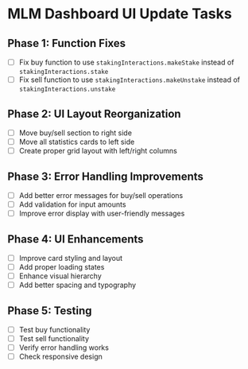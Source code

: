 # MLM Dashboard UI Update Tasks

## Phase 1: Function Fixes
- [ ] Fix buy function to use `stakingInteractions.makeStake` instead of `stakingInteractions.stake`
- [ ] Fix sell function to use `stakingInteractions.makeUnstake` instead of `stakingInteractions.unstake`

## Phase 2: UI Layout Reorganization
- [ ] Move buy/sell section to right side
- [ ] Move all statistics cards to left side
- [ ] Create proper grid layout with left/right columns

## Phase 3: Error Handling Improvements
- [ ] Add better error messages for buy/sell operations
- [ ] Add validation for input amounts
- [ ] Improve error display with user-friendly messages

## Phase 4: UI Enhancements
- [ ] Improve card styling and layout
- [ ] Add proper loading states
- [ ] Enhance visual hierarchy
- [ ] Add better spacing and typography

## Phase 5: Testing
- [ ] Test buy functionality
- [ ] Test sell functionality
- [ ] Verify error handling works
- [ ] Check responsive design
